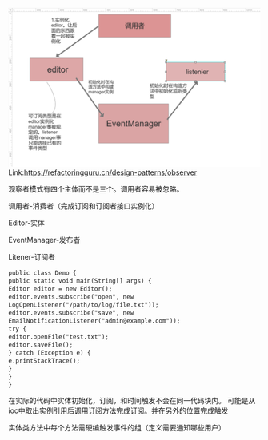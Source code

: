 ![img.png](img.png)
Link:https://refactoringguru.cn/design-patterns/observer

观察者模式有四个主体而不是三个。调用者容易被忽略。

调用者-消费者（完成订阅和订阅者接口实例化）

Editor-实体

EventManager-发布者

Litener-订阅者

```
public class Demo {
public static void main(String[] args) {
Editor editor = new Editor();
editor.events.subscribe("open", new LogOpenListener("/path/to/log/file.txt"));
editor.events.subscribe("save", new EmailNotificationListener("admin@example.com"));
try {
editor.openFile("test.txt");
editor.saveFile();
} catch (Exception e) {
e.printStackTrace();
}
}
}
```
在实际的代码中实体初始化，订阅，和时间触发不会在同一代码块内。
可能是从ioc中取出实例引用后调用订阅方法完成订阅。并在另外的位置完成触发

实体类方法中每个方法需硬编触发事件的组（定义需要通知哪些用户）
